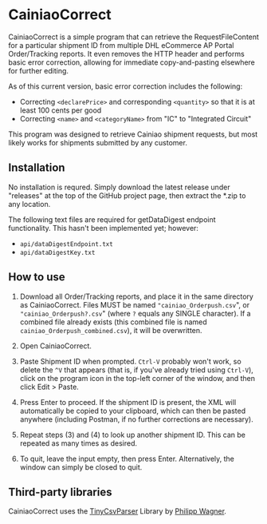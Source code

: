 # CainiaoCorrect #

CainiaoCorrect is a simple program that can retrieve the RequestFileContent for a particular shipment ID from multiple DHL eCommerce AP Portal Order/Tracking reports. It even removes the HTTP header and performs basic error correction, allowing for immediate copy-and-pasting elsewhere for further editing.

As of this current version, basic error correction includes the following:
 * Correcting `<declarePrice>` and corresponding `<quantity>` so that it is at least 100 cents per good
 * Correcting `<name>` and `<categoryName>` from "IC" to "Integrated Circuit"

This program was designed to retrieve Cainiao shipment requests, but most likely works for shipments submitted by any customer.

## Installation ##

No installation is requred. Simply download the latest release under "releases" at the top of the GitHub project page, then extract the *.zip to any location.

The following text files are required for getDataDigest endpoint functionality. This hasn't been implemented yet; however:
 * `api/dataDigestEndpoint.txt`
 * `api/dataDigestKey.txt`

## How to use ##

1. Download all Order/Tracking reports, and place it in the same directory as CainiaoCorrect. Files MUST be named `"cainiao_Orderpush.csv`", or `"cainiao_Orderpush?.csv`" (where `?` equals any SINGLE character). If a combined file already exists (this combined file is named `cainiao_Orderpush_combined.csv`), it will be overwritten.

2. Open CainiaoCorrect.

3. Paste Shipment ID when prompted. `Ctrl-V` probably won't work, so delete the `^V` that appears (that is, if you've already tried using `Ctrl-V`), click on the program icon in the top-left corner of the window, and then click Edit > Paste.

4. Press Enter to proceed. If the shipment ID is present, the XML will automatically be copied to your clipboard, which can then be pasted anywhere (including Postman, if no further corrections are necessary). 

5. Repeat steps (3) and (4) to look up another shipment ID. This can be repeated as many times as desired.

6. To quit, leave the input empty, then press Enter. Alternatively, the window can simply be closed to quit.


## Third-party libraries ##

CainiaoCorrect uses the [TinyCsvParser](https://github.com/bytefish/TinyCsvParser) Library by [Philipp Wagner](http://www.bytefish.de).